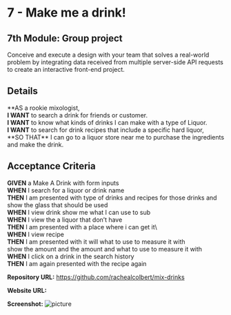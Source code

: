 # 7 - Make me a drink!

## 7th Module: Group project

Conceive and execute a design with your team that solves a real-world problem by integrating data received from multiple server-side API requests to create an interactive front-end project.

## Details

**AS a rookie mixologist,\
**I WANT** to search a drink for friends or customer.\
**I WANT** to know what kinds of drinks I can make with a type of Liquor.\
**I WANT** to search for drink recipes that include a specific hard liquor,\
**SO THAT\*\* I can go to a liquor store near me to purchase the ingredients and make the drink.

## Acceptance Criteria

**GIVEN** a Make A Drink with form inputs\
**WHEN** I search for a liquor or drink name\
**THEN** I am presented with type of drinks and recipes for those drinks and show the glass that should be used\
**WHEN** I view drink show me what I can use to sub\
**WHEN** I view the a liquor that don’t have\
**THEN** I am presented with a place where i can get it\  
**WHEN** I view recipe\
**THEN** I am presented with it will what to use to measure it with\
show the amount and the amount and what to use to measure it with\
**WHEN** I click on a drink in the search history\
**THEN** I am again presented with the recipe again

**Repository URL:** https://github.com/rachealcolbert/mix-drinks

**Website URL:**

**Screenshot:** ![picture]()
